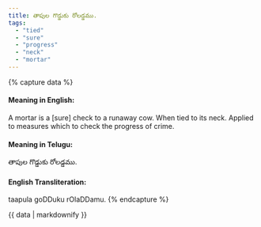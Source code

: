 ```yaml
---
title: తాపుల గొడ్డుకు రోలడ్డము.
tags:
  - "tied"
  - "sure"
  - "progress"
  - "neck"
  - "mortar"
---
```


{% capture data %}
#### Meaning in English:
A mortar is a [sure] check to a runaway cow.
When tied to its neck.
Applied to measures which to check the progress of crime.

#### Meaning in Telugu:
తాపుల గొడ్డుకు రోలడ్డము.

#### English Transliteration:
taapula goDDuku rOlaDDamu.
{% endcapture %}

<div class="notice">{{ data | markdownify }}</div>

